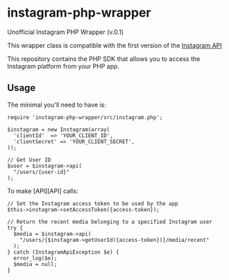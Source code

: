 instagram-php-wrapper
=====================

Unofficial Instagram PHP Wrapper (v.0.1)

This wrapper class is compatible with the first version of the [Instagram API](http://instagram.com/developer)

This repository contains the PHP SDK that allows you to
access the Instagram platform from your PHP app.  


Usage
-----

The minimal you'll need to have is:

    require 'instagram-php-wrapper/src/instagram.php';

    $instagram = new Instagram(array(
      'clientId'  => 'YOUR_CLIENT_ID',
      'clientSecret' => 'YOUR_CLIENT_SECRET',
    ));

    // Get User ID
    $user = $instagram->api(
      "/users/{user-id}"
    );

To make [API][API] calls:

    // Set the Instagram access token to be used by the app
    $this->instagram->setAccessToken({access-token});

    // Return the recent media belonging to a specified Instagram user
    try {
      $media = $instagram->api(
        "/users/{$instagram->getUserId({access-token})}/media/recent"
      );
    } catch (InstagramApiException $e) {
      error_log($e);
      $media = null;
    }
